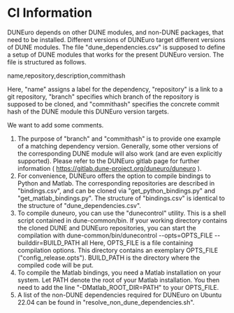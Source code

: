 <!--
# SPDX-FileCopyrightText: Copyright © duneuro contributors, see file LICENSE.md in module root
# SPDX-License-Identifier: LicenseRef-GPL-2.0-only-with-duneuro-exception OR LGPL-3.0-or-later
-->

# CI Information

DUNEuro depends on other DUNE modules, and non-DUNE packages, that need to be installed. Different versions of DUNEuro target different versions of DUNE modules. The file "dune_dependencies.csv" is supposed to define a setup of DUNE modules that works for the present DUNEuro version. The file is structured as follows.

name,repository,description,commithash

Here, "name" assigns a label for the dependency, "repository" is a link to a git repository, "branch" specifies which branch of the repository is supposed to be cloned, and "commithash" specifies the concrete commit hash of the DUNE module this DUNEuro version targets.

We want to add some comments.

1. The purpose of "branch" and "commithash" is to provide one example of a matching dependency version. Generally, some other versions of the corresponding DUNE module will also work (and are even explicitly supported). Please refer to the DUNEuro gitlab page for further information ( https://gitlab.dune-project.org/duneuro/duneuro ).
2. For convenience, DUNEuro offers the option to compile bindings to Python and Matlab. The corresponding repositories are described in "bindings.csv", and can be cloned via "get\_python\_bindings.py" and "get\_matlab\_bindings.py". The structure of "bindings.csv" is identical to the structure of "dune_dependencies.csv".
3. To compile duneuro, you can use the "dunecontrol" utility. This is a shell script contained in dune-common/bin. If your working directory contains the cloned DUNE and DUNEuro repositories, you can start the compilation with
  dune-common/bin/dunecontrol --opts=OPTS\_FILE --builddir=BUILD\_PATH all
Here, OPTS\_FILE is a file containing compilation options. This directory contains an exemplary OPTS\_FILE ("config\_release.opts"). BUILD\_PATH is the directory where the compiled code will be put.
4. To compile the Matlab bindings, you need a Matlab installation on your system. Let PATH denote the root of your Matlab installation. You then need to add the line "-DMatlab\_ROOT\_DIR=PATH" to your OPTS\_FILE.
5. A list of the non-DUNE dependencies required for DUNEuro on Ubuntu 22.04 can be found in "resolve\_non\_dune\_dependencies.sh".
